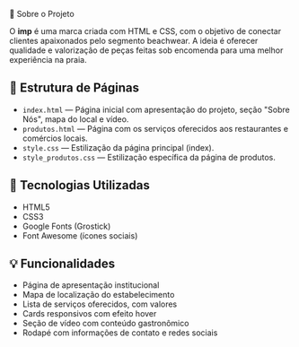 📌 Sobre o Projeto

O **imp** é uma marca criada com HTML e CSS, com o objetivo de conectar clientes apaixonados pelo segmento beachwear. A ideia é oferecer qualidade e valorização de peças feitas sob encomenda para uma melhor experiência na praia.  

## 📂 Estrutura de Páginas

- `index.html` — Página inicial com apresentação do projeto, seção "Sobre Nós", mapa do local e vídeo.
- `produtos.html` — Página com os serviços oferecidos aos restaurantes e comércios locais.
- `style.css` — Estilização da página principal (index).
- `style_produtos.css` — Estilização específica da página de produtos.

## 🧰 Tecnologias Utilizadas

- HTML5
- CSS3
- Google Fonts (Grostick)
- Font Awesome (ícones sociais)

## 💡 Funcionalidades

- Página de apresentação institucional
- Mapa de localização do estabelecimento
- Lista de serviços oferecidos, com valores
- Cards responsivos com efeito hover
- Seção de vídeo com conteúdo gastronômico
- Rodapé com informações de contato e redes sociais
